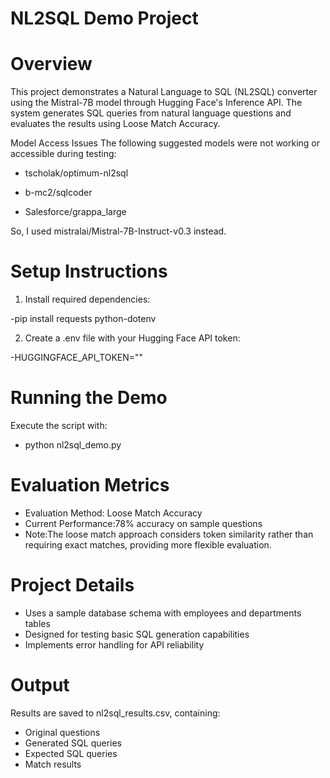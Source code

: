 # NL2SQL Demo Project

# Overview
This project demonstrates a Natural Language to SQL (NL2SQL) converter using the Mistral-7B model through Hugging Face's Inference API. The system generates SQL queries from natural language questions and evaluates the results using Loose Match Accuracy.

Model Access Issues
The following suggested models were not working or accessible during testing:

- tscholak/optimum-nl2sql

- b-mc2/sqlcoder

- Salesforce/grappa_large

So, I used mistralai/Mistral-7B-Instruct-v0.3 instead.

# Setup Instructions

1. Install required dependencies:

-pip install requests python-dotenv


2. Create a .env file with your Hugging Face API token:

-HUGGINGFACE_API_TOKEN=""


# Running the Demo

Execute the script with:

- python nl2sql_demo.py


# Evaluation Metrics
- Evaluation Method: Loose Match Accuracy
- Current Performance:78% accuracy on sample questions
- Note:The loose match approach considers token similarity rather than requiring exact matches, providing more flexible evaluation.

# Project Details
- Uses a sample database schema with employees and departments tables
- Designed for testing basic SQL generation capabilities
- Implements error handling for API reliability

# Output
Results are saved to nl2sql_results.csv, containing:
- Original questions
- Generated SQL queries
- Expected SQL queries
- Match results


